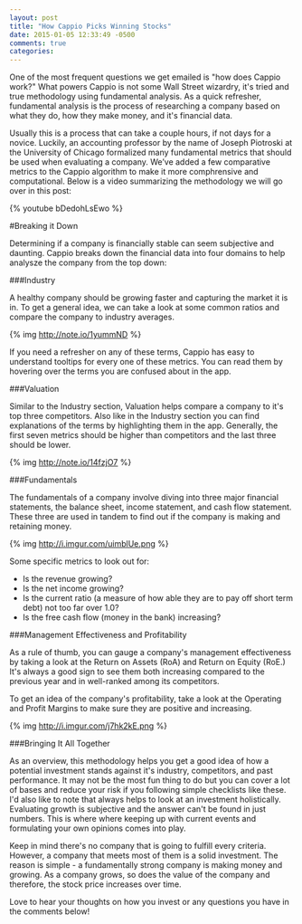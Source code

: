 ```yaml
---
layout: post
title: "How Cappio Picks Winning Stocks"
date: 2015-01-05 12:33:49 -0500
comments: true
categories: 
---
```

<!-- Our best advice for anyone who asks that question is to stop and educate themselves before they throw away their money. These days, there are a ton of investment vehicles that are well suited for retail investors, such as ETFs, Index/Mutual Funds, and the more modern roboadvisors, like Wealthfront and Betterment. However, you want to retain control and understand where you money is going, stocks will always be a sensible choice. While  "stock picking" is inherently risky, there are many methods to reduce this risk and maximize your chances of growing your portfolio. -->
One of the most frequent questions we get emailed is "how does Cappio work?" What powers Cappio is not some Wall Street wizardry, it's tried and true methodology using fundamental analysis. As a quick refresher, fundamental analysis is the process of researching a company based on what they do, how they make money, and it's financial data.

Usually this is a process that can take a couple hours, if not days for a novice. Luckily, an accounting professor by the name of Joseph Piotroski at the University of Chicago formalized many fundamental metrics that should be used when evaluating a company. We’ve added a few comparative metrics to the Cappio algorithm to make it more comphrensive and computational. Below is a video summarizing the methodology we will go over in this post:

{% youtube bDedohLsEwo %}

#Breaking it Down

Determining if a company is financially stable can seem subjective and daunting. Cappio breaks down the financial data into four domains to help analysze the company from the top down:

###Industry

A healthy company should be growing faster and capturing the market it is in. To get a general idea, we can take a look at some common ratios and compare the company to industry averages. 

{% img http://note.io/1yummND %}

If you need a refresher on any of these terms, Cappio has easy to understand tooltips for every one of these metrics. You can read them by hovering over the terms you are confused about in the app.

###Valuation

Similar to the Industry section, Valuation helps compare a company to it's top three competitors. Also like in the Industry section you can find explanations of the terms by highlighting them in the app. Generally, the first seven metrics should be higher than competitors and the last three should be lower.

{% img http://note.io/14fzjO7 %}

###Fundamentals

The fundamentals of a company involve diving into three major financial statements, the balance sheet, income statement, and cash flow statement. These three are used in tandem to find out if the company is making and retaining money.

{% img http://i.imgur.com/uimblUe.png %}

Some specific metrics to look out for:

* Is the revenue growing?
* Is the net income growing?
* Is the current ratio (a measure of how able they are to pay off short term debt) not too far over 1.0?
* Is the free cash flow (money in the bank) increasing?

###Management Effectiveness and Profitability

As a rule of thumb, you can gauge a company's management effectiveness by taking a look at the Return on Assets (RoA) and Return on Equity (RoE.) It's always a good sign to see them both increasing compared to the previous year and in well-ranked among its competitors.

To get an idea of the company's profitability, take a look at the Operating and Profit Margins to make sure they are positive and increasing.

{% img http://i.imgur.com/j7hk2kE.png %}

###Bringing It All Together

As an overview, this methodology helps you get a good idea of how a potential investment stands against it's industry, competitors, and past performance. It may not be the most fun thing to do but you can cover a lot of bases and reduce your risk if you following simple checklists like these. I'd also like to note that always helps to look at an investment holistically. Evaluating growth is subjective and the answer can't be found in just numbers. This is where where keeping up with current events and formulating your own opinions comes into play.

Keep in mind there's no company that is going to fulfill every criteria. However, a company that meets most of them is a solid investment. The reason is simple - a fundamentally strong company is making money and growing. As a company grows, so does the value of the company and therefore, the stock price increases over time.

Love to hear your thoughts on how you invest or any questions you have in the comments below!